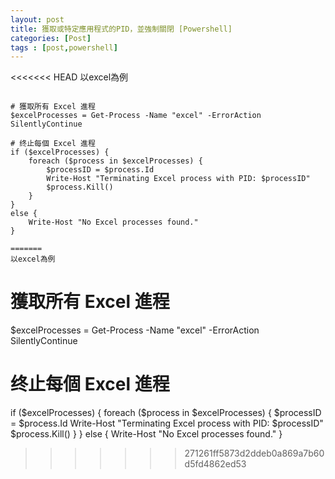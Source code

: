 ```yaml
---
layout: post
title: 獲取或特定應用程式的PID，並強制關閉 [Powershell]
categories: [Post]
tags : [post,powershell]
---
```


<<<<<<< HEAD
以excel為例
```

# 獲取所有 Excel 進程
$excelProcesses = Get-Process -Name "excel" -ErrorAction SilentlyContinue

# 终止每個 Excel 進程
if ($excelProcesses) {
    foreach ($process in $excelProcesses) {
        $processID = $process.Id
        Write-Host "Terminating Excel process with PID: $processID"
        $process.Kill()
    }
}
else {
    Write-Host "No Excel processes found."
}

=======
以excel為例
```

# 獲取所有 Excel 進程
$excelProcesses = Get-Process -Name "excel" -ErrorAction SilentlyContinue

# 终止每個 Excel 進程
if ($excelProcesses) {
    foreach ($process in $excelProcesses) {
        $processID = $process.Id
        Write-Host "Terminating Excel process with PID: $processID"
        $process.Kill()
    }
}
else {
    Write-Host "No Excel processes found."
}

>>>>>>> 271261ff5873d2ddeb0a869a7b60d5fd4862ed53
```